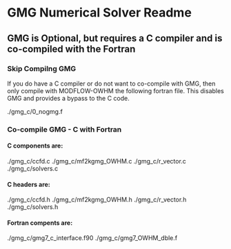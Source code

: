 # GMG Numerical Solver Readme

## GMG is Optional, but requires a C compiler and is co-compiled with the Fortran

### Skip Compilng GMG

If you do have a C compiler or do not want to co-compile with GMG, then only compile with MODFLOW-OWHM the following fortran file. This disables GMG and provides a bypass to the C code.

./gmg_c/0_nogmg.f 

### Co-compile GMG - C with Fortran

#### C components are:

./gmg_c/ccfd.c
./gmg_c/mf2kgmg_OWHM.c
./gmg_c/r_vector.c
./gmg_c/solvers.c

#### C headers are:

./gmg_c/ccfd.h
./gmg_c/mf2kgmg_OWHM.h
./gmg_c/r_vector.h
./gmg_c/solvers.h

#### Fortran compents are:

./gmg_c/gmg7_c_interface.f90
./gmg_c/gmg7_OWHM_dble.f